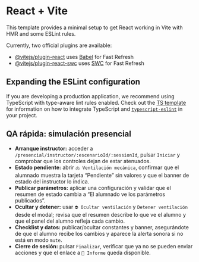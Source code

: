 # React + Vite

This template provides a minimal setup to get React working in Vite with HMR and some ESLint rules.

Currently, two official plugins are available:

- [@vitejs/plugin-react](https://github.com/vitejs/vite-plugin-react/blob/main/packages/plugin-react) uses [Babel](https://babeljs.io/) for Fast Refresh
- [@vitejs/plugin-react-swc](https://github.com/vitejs/vite-plugin-react/blob/main/packages/plugin-react-swc) uses [SWC](https://swc.rs/) for Fast Refresh

## Expanding the ESLint configuration

If you are developing a production application, we recommend using TypeScript with type-aware lint rules enabled. Check out the [TS template](https://github.com/vitejs/vite/tree/main/packages/create-vite/template-react-ts) for information on how to integrate TypeScript and [`typescript-eslint`](https://typescript-eslint.io) in your project.

## QA rápida: simulación presencial

- **Arranque instructor:** acceder a `/presencial/instructor/:escenarioId/:sessionId`, pulsar `Iniciar` y comprobar que los controles dejan de estar atenuados.
- **Estado pendiente:** abrir `🫁 Ventilación mecánica`, confirmar que el alumnado muestra la tarjeta “Pendiente” sin valores y que el banner de estado del instructor lo indica.
- **Publicar parámetros:** aplicar una configuración y validar que el resumen de estado cambia a “El alumnado ve los parámetros publicados”.
- **Ocultar y detener:** usar `⛔ Ocultar ventilación` y `Detener ventilación` desde el modal; revisa que el resumen describe lo que ve el alumno y que el panel del alumno refleja cada cambio.
- **Checklist y datos:** publicar/ocultar constantes y banner, asegurándote de que el alumno recibe los cambios y aparece la alerta sonora si no está en modo `mute`.
- **Cierre de sesión:** pulsar `Finalizar`, verificar que ya no se pueden enviar acciones y que el enlace a `📄 Informe` queda disponible.
